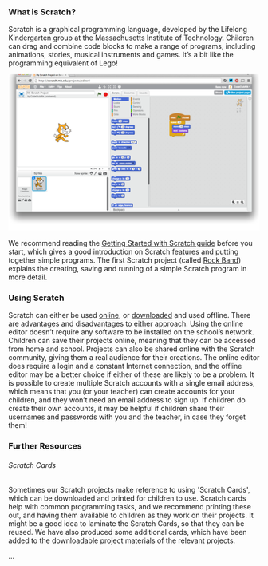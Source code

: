 ### What is Scratch?

Scratch is a graphical programming language, developed by the Lifelong Kindergarten group at the Massachusetts Institute of Technology. Children can drag and combine code blocks to make a range of programs, including animations, stories, musical instruments and games. It’s a bit like the programming equivalent of Lego!

![scratch editor](images/scratch/scratch-editor.png)

We recommend reading the [Getting Started with Scratch guide](http://scratch.mit.edu/scratchr2/static/__1371843055__/pdfs/help/ScratchGetStarted_beta_draft_Jan2013.pdf) before you start, which gives a good introduction on Scratch features and putting together simple programs. The first Scratch project (called [Rock Band](http://jumpto.cc/rockband)) explains the creating, saving and running of a simple Scratch program in more detail.

### Using Scratch

Scratch can either be used [online](http://jumpto.cc/scr-on), or [downloaded](http://jumpto.cc/scr-off) and used offline.  There are advantages and disadvantages to either approach. Using the online editor doesn’t require any software to be installed on the school’s network. Children can save their projects online, meaning that they can be accessed from home and school. Projects can also be shared online with the Scratch community, giving them a real audience for their creations. The online editor does require a login and a constant Internet connection, and the offline editor may be a better choice if either of these are likely to be a problem. It is possible to create multiple Scratch accounts with a single email address, which means that you (or your teacher) can create accounts for your children, and they won’t need an email address to sign up. If children do create their own accounts, it may be helpful if children share their usernames and passwords with you and the teacher, in case they forget them!

### Further Resources

###### Scratch Cards

Sometimes our Scratch projects make reference to using 'Scratch Cards', which can be downloaded and printed for children to use. Scratch cards help with common programming tasks, and we recommend printing these out, and having them available to children as they work on their projects. It might be a good idea to laminate the Scratch Cards, so that they can be reused. We have also produced some additional cards, which have been added to the downloadable project materials of the relevant projects.

...
